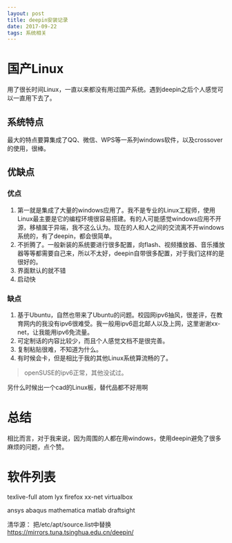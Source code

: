 ```yaml
---
layout: post
title: deepin安装记录
date: 2017-09-22
tags: 系统相关
---
```


# 国产Linux

用了很长时间Linux，一直以来都没有用过国产系统。遇到deepin之后个人感觉可以一直用下去了。

## 系统特点

最大的特点要算集成了QQ、微信、WPS等一系列windows软件，以及crossover的使用，很棒。

## 优缺点

### 优点

1. 第一就是集成了大量的windows应用了。我不是专业的Linux工程师，使用Linux最主要是它的编程环境很容易搭建。有的人可能感觉windows应用不开源，移植属于异端，我不这么认为。现在的人和人之间的交流离不开windows系统的，有了deepin，都会很简单。
2. 不折腾了。一般新装的系统要进行很多配置，向flash、视频播放器、音乐播放器等等都需要自己来，所以不太好，deepin自带很多配置，对于我们这样的是很好的。
3. 界面默认的就不错
4. 启动快

### 缺点

1. 基于Ubuntu，自然也带来了Ubuntu的问题。校园网ipv6抽风，很差评，在教育网内的我没有ipv6很难受。我一般用ipv6逛北邮人以及上网，这里谢谢xx-net，让我能用ipv6免流量。
2. 可定制话的内容比较少，而且个人感觉文档不是很完善。
3. 复制粘贴很难，不知道为什么。
4. 有时候会卡，但是相比于我的其他Linux系统算流畅的了。

>openSUSE的ipv6正常，其他没试过。

另什么时候出一个cad的Linux板，替代品都不好用啊

# 总结

相比而言，对于我来说，因为周围的人都在用windows，使用deepin避免了很多麻烦的问题，点个赞。

# 软件列表

texlive-full
atom
lyx
firefox
xx-net
virtualbox

ansys
abaqus
mathematica
matlab
draftsight

清华源：
把/etc/apt/source.list中替换
https://mirrors.tuna.tsinghua.edu.cn/deepin/

